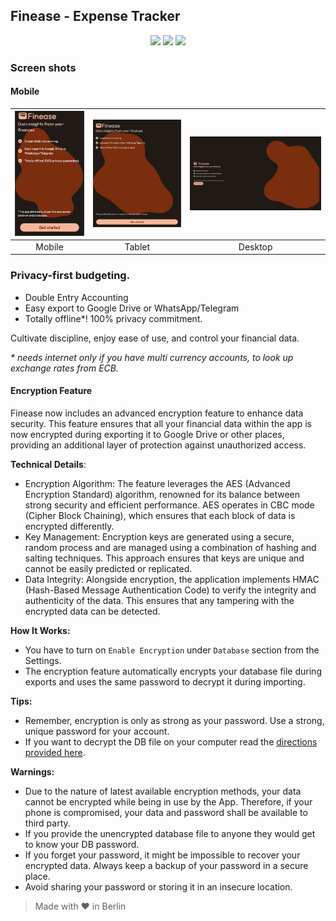 <p align="center">
  <h2>Finease - Expense Tracker</h2>
</p>

<p align="center">
  <a href="https://flutter.dev/" style="text-decoration:none" area-label="flutter">
    <img src="https://img.shields.io/badge/Platform-Flutter%203.16.5-blue">
  </a>
  <a href="https://github.com/Donnie/Finease/releases/tag/v1.0.19" style="text-decoration:none" area-label="flutter">
    <img src="https://img.shields.io/badge/Version-1.0.19-orange">
  </a>
  <a href="https://github.com/Donnie/Finease/actions/workflows/android_release.yml" style="text-decoration:none" area-label="flutter">
    <img src="https://github.com/Donnie/Finease/actions/workflows/android_release.yml/badge.svg">
  </a>
</p>

### Screen shots

#### Mobile

| <img src="images/photo1704048355.jpeg" width="150"/> | <img src="images/photo1704048321.jpeg" width="200"/> | <img src="images/photo1704048271.jpeg" width="300"/> |
| :--------------------------------------------------: | :--------------------------------------------------: | :--------------------------------------------------: |
|                        Mobile                        |                        Tablet                        |                       Desktop                        |

### Privacy-first budgeting.

- Double Entry Accounting
- Easy export to Google Drive or WhatsApp/Telegram
- Totally offline*! 100% privacy commitment.

Cultivate discipline, enjoy ease of use, and control your financial data.

*\* needs internet only if you have multi currency accounts, to look up exchange rates from ECB.*

#### Encryption Feature

Finease now includes an advanced encryption feature to enhance data security. This feature ensures that all your financial data within the app is now encrypted during exporting it to Google Drive or other places, providing an additional layer of protection against unauthorized access.

**Technical Details**:

- Encryption Algorithm: The feature leverages the AES (Advanced Encryption Standard) algorithm, renowned for its balance between strong security and efficient performance. AES operates in CBC mode (Cipher Block Chaining), which ensures that each block of data is encrypted differently.
- Key Management: Encryption keys are generated using a secure, random process and are managed using a combination of hashing and salting techniques. This approach ensures that keys are unique and cannot be easily predicted or replicated.
- Data Integrity: Alongside encryption, the application implements HMAC (Hash-Based Message Authentication Code) to verify the integrity and authenticity of the data. This ensures that any tampering with the encrypted data can be detected.

**How It Works:**

- You have to turn on `Enable Encryption` under `Database` section from the Settings.
- The encryption feature automatically encrypts your database file during exports and uses the same password to decrypt it during importing.

**Tips:**

- Remember, encryption is only as strong as your password. Use a strong, unique password for your account.
- If you want to decrypt the DB file on your computer read the [directions provided here](decrypt.dart).

**Warnings:**

- Due to the nature of latest available encryption methods, your data cannot be encrypted while being in use by the App. Therefore, if your phone is compromised, your data and password shall be available to third party.
- If you provide the unencrypted database file to anyone they would get to know your DB password.
- If you forget your password, it might be impossible to recover your encrypted data. Always keep a backup of your password in a secure place.
- Avoid sharing your password or storing it in an insecure location.

> Made with ♥ in Berlin
